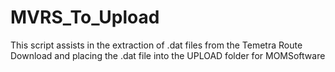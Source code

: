 # MVRS_To_Upload
This script assists in the extraction of .dat files from the Temetra Route Download and placing the .dat file into the UPLOAD folder for MOMSoftware
